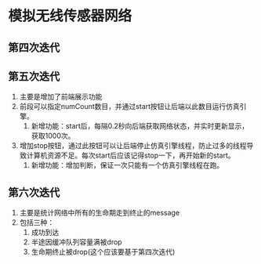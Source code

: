 # 模拟无线传感器网络
## 第四次迭代

## 第五次迭代
1. 主要是增加了前端展示功能
2. 前段可以指定numCount数目，并通过start按钮让后端以此数目运行仿真引擎。
   1. 新增功能：start后，每隔0.2秒向后端获取网络状态，并实时更新显示，获取1000次。
3. 增加stop按钮，通过此按钮可以让后端停止仿真引擎线程，防止过多的线程导致计算机资源不足。每次start后应该记得stop一下，再开始新的start。
   1. 新增功能：增加判断，保证一次只能有一个仿真引擎线程在跑。
## 第六次迭代
1. 主要是统计网络中所有的生命期走到终止的message
2. 包括三种：
   1. 成功到达
   2. 半途因缓冲队列容量满被drop
   3. 生命期终止被drop(这个应该要基于第四次迭代)